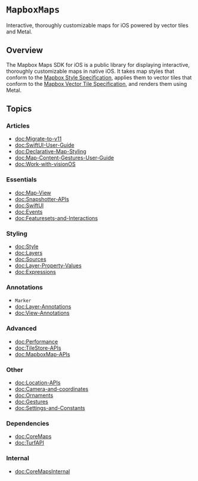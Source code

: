 # ``MapboxMaps``

Interactive, thoroughly customizable maps for iOS powered by vector tiles and Metal.

## Overview

The Mapbox Maps SDK for iOS is a public library for displaying interactive, thoroughly customizable maps in native iOS. It takes map styles that conform to the [Mapbox Style Specification](https://docs.mapbox.com/mapbox-gl-js/style-spec/), applies them to vector tiles that conform to the [Mapbox Vector Tile Specification](https://github.com/mapbox/vector-tile-spec), and renders them using Metal.


## Topics

### Articles
- <doc:Migrate-to-v11>
- <doc:SwiftUI-User-Guide>
- <doc:Declarative-Map-Styling>
- <doc:Map-Content-Gestures-User-Guide>
- <doc:Work-with-visionOS>

### Essentials
- <doc:Map-View>
- <doc:Snapshotter-APIs>
- <doc:SwiftUI>
- <doc:Events>
- <doc:Featuresets-and-Interactions>

### Styling
- <doc:Style>
- <doc:Layers>
- <doc:Sources>
- <doc:Layer-Property-Values>
- <doc:Expressions>


### Annotations
- ``Marker``
- <doc:Layer-Annotations>
- <doc:View-Annotations>

### Advanced
- <doc:Performance>
- <doc:TileStore-APIs>
- <doc:MapboxMap-APIs>

### Other
- <doc:Location-APIs>
- <doc:Camera-and-coordinates>
- <doc:Ornaments>
- <doc:Gestures>
- <doc:Settings-and-Constants>


### Dependencies
- <doc:CoreMaps>
- <doc:TurfAPI>

### Internal
- <doc:CoreMapsInternal>
